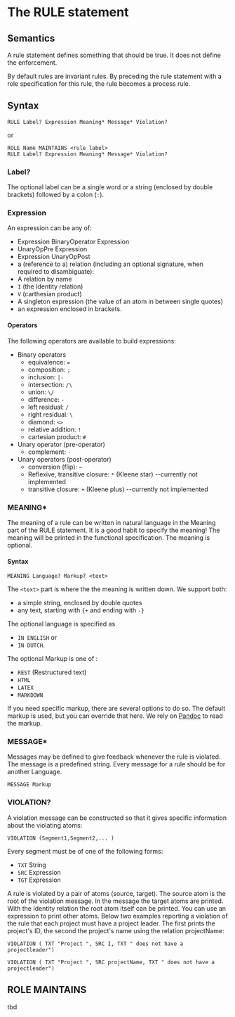 # The RULE statement
## Semantics
A rule statement defines something that should be true. It does not define the enforcement. 

By default rules are invariant rules. 
By preceding the rule statement with a role specification for this rule, the rule becomes a process rule.

## Syntax

```
RULE Label? Expression Meaning* Message* Violation?
```
or

```
ROLE Name MAINTAINS <rule label>
RULE Label? Expression Meaning* Message* Violation? 
```

### Label?
The optional label can be a single word or a string (enclosed by double brackets) followed by a colon (`:`). 

### Expression
An expression can be any of:
* Expression BinaryOperator Expression
* UnaryOpPre Expression
* Expression UnaryOpPost
* a (reference to a) relation (including an optional signature, when required to disambiguate):
 * A relation by name 
 * `I` (the Identity relation)
 * `V` (carthesian product) 
 * A singleton expression (the value of an atom in between single quotes)
* an expression enclosed in brackets.

#### Operators
The following operators are available to build expressions:

* Binary operators
  * equivalence: `=`
  * composition: `;`
  * inclusion: `|-`
  * intersection: `/\`
  * union: `\/`
  * difference: `-`
  * left residual: `/`
  * right residual: `\`
  * diamond: `<>`
  * relative addition: `!`
  * cartesian product: `#`
* Unary operator (pre-operator)
  * complement: `-`
* Unary operators (post-operator)
  * conversion (flip): `~`
  * Reflexive, transitive closure: `*` (Kleene star) --currently not implemented
  * transitive closure: `+` (Kleene plus) --currently not implemented



### MEANING*
The meaning of a rule can be written in natural language in the Meaning part of the RULE statement. 
It is a good habit to specify the meaning! The meaning will be printed in the functional specification.
The meaning is optional. 

#### Syntax
 
```
MEANING Language? Markup? <text>
```

The `<text>` part is where the the meaning is written down. We support both:
* a simple string, enclosed by double quotes
* any text, starting with `{+` and ending with `-}` 

The optional language is specified as 
* `IN ENGLISH` or 
* `IN DUTCH`.

The optional Markup is one of :
 * `REST` (Restructured text)
 * `HTML`
 * `LATEX` 
 * `MARKDOWN`

If you need specific markup, there are several options to do so. The default markup is used, but you can override that here. We rely on [Pandoc](http://pandoc.org/) to read the markup.

### MESSAGE*
Messages may be defined to give feedback whenever the rule is violated. The message is a predefined string. Every message for a rule should be for another Language.
```
MESSAGE Markup
```
### VIOLATION?
A violation message can be constructed so that it gives specific information about the violating atoms:

```
VIOLATION (Segment1,Segment2,... )
```
Every segment must be of one of the following forms:
* `TXT` String
* `SRC` Expression
* `TGT` Expression

A rule is violated by a pair of atoms (source, target). The source atom is the root of the violation message. In the message the target atoms are printed. With the Identity relation the root atom itself can be printed. You can use an expression to print other atoms. Below two examples reporting a violation of the rule that each project must have a project leader. The first prints the project's ID, the second the project's name using the relation projectName:

`VIOLATION ( TXT "Project ", SRC I, TXT " does not have a projectleader")`

`VIOLATION ( TXT "Project ", SRC projectName, TXT " does not have a projectleader")`


## ROLE MAINTAINS
tbd 